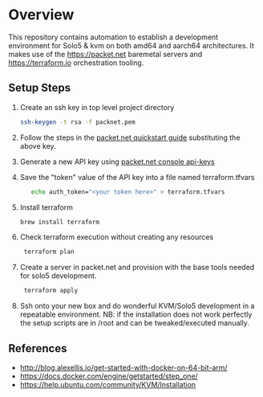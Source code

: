 Overview
========
This repository contains automation to establish a development environment for Solo5 & kvm on both amd64 and aarch64 architectures. It makes use of the https://packet.net baremetal servers and https://terraform.io orchestration tooling.

Setup Steps
-----------

1. Create an ssh key in top level project directory

    ```bash
    ssh-keygen -t rsa -f packnet.pem
    ```

1. Follow the steps in the [packet.net quickstart guide](https://packet.freshdesk.com/en/support/solutions/articles/22000170195-quick-start-guide) substituting the above key.

1. Generate a new API key using [packet.net console api-keys](https://app.packet.net/portal/#/api-keys/new)

1. Save the "token" value of the API key into a file named terraform.tfvars
    ```bash
       echo auth_token="<your token here>" > terraform.tfvars
    ```

1. Install terraform

    ```bash
    brew install terraform
    ```

1. Check terraform execution without creating any resources
    ```bash
     terraform plan
    ```

1. Create a server in packet.net and provision with the base tools needed for solo5 development.
    ```bash
     terraform apply
    ```

1. Ssh onto your new box and do wonderful KVM/Solo5 development in a repeatable environment.  NB: if the installation does not work perfectly the setup scripts are in /root and can be tweaked/executed manually.


References
----------

* http://blog.alexellis.io/get-started-with-docker-on-64-bit-arm/
* https://docs.docker.com/engine/getstarted/step_one/
* https://help.ubuntu.com/community/KVM/Installation
